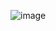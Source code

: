 ![image](https://github.com/nvmarzakov/SoftUni-HTML-and-CSS/assets/114495254/766e6d82-566a-4eef-af12-9626fdfd06aa)
